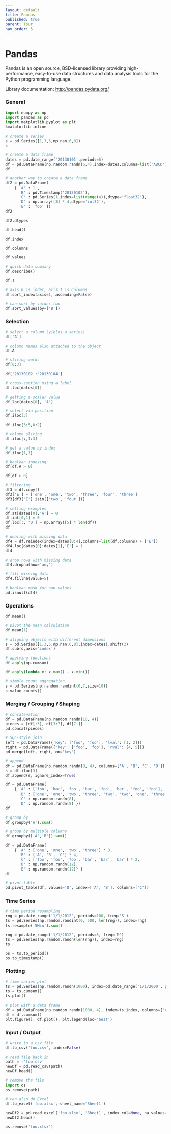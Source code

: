```yaml
---
layout: default
title: Pandas
published: true
parent: Tour
nav_order: 5
---
```


# Pandas

Pandas is an open source, BSD-licensed library providing high-performance, easy-to-use data structures and data analysis tools for the Python programming language.

Library documentation: <a>http://pandas.pydata.org/</a>

### General


```python
import numpy as np
import pandas as pd
import matplotlib.pyplot as plt
%matplotlib inline
```


```python
# create a series
s = pd.Series([1,3,5,np.nan,6,8])
s
```


```python
# create a data frame
dates = pd.date_range('20130101',periods=6)
df = pd.DataFrame(np.random.randn(6,4),index=dates,columns=list('ABCD'))
df
```


```python
# another way to create a data frame
df2 = pd.DataFrame(
    { 'A' : 1.,
      'B' : pd.Timestamp('20130102'),
      'C' : pd.Series(1,index=list(range(4)),dtype='float32'),
      'D' : np.array([3] * 4,dtype='int32'),
      'E' : 'foo' })
df2
```


```python
df2.dtypes
```


```python
df.head()
```


```python
df.index
```


```python
df.columns
```


```python
df.values
```


```python
# quick data summary
df.describe()
```


```python
df.T
```


```python
# axis 0 is index, axis 1 is columns
df.sort_index(axis=1, ascending=False)
```


```python
# can sort by values too
df.sort_values(by=['B'])
```

### Selection


```python
# select a column (yields a series)
df['A']
```


```python
# column names also attached to the object
df.A
```


```python
# slicing works
df[0:3]
```


```python
df['20130102':'20130104']
```


```python
# cross-section using a label
df.loc[dates[0]]
```


```python
# getting a scalar value
df.loc[dates[0], 'A']
```


```python
# select via position
df.iloc[3]
```


```python
df.iloc[3:5,0:2]
```


```python
# column slicing
df.iloc[:,1:3]
```


```python
# get a value by index
df.iloc[1,1]
```


```python
# boolean indexing
df[df.A > 0]
```


```python
df[df > 0]
```


```python
# filtering
df3 = df.copy()
df3['E'] = ['one', 'one', 'two', 'three', 'four', 'three']
df3[df3['E'].isin(['two', 'four'])]
```


```python
# setting examples
df.at[dates[0],'A'] = 0
df.iat[0,1] = 0
df.loc[:, 'D'] = np.array([5] * len(df))
df
```


```python
# dealing with missing data
df4 = df.reindex(index=dates[0:4],columns=list(df.columns) + ['E'])
df4.loc[dates[0]:dates[1],'E'] = 1
df4
```


```python
# drop rows with missing data
df4.dropna(how='any')
```


```python
# fill missing data
df4.fillna(value=5)
```


```python
# boolean mask for nan values
pd.isnull(df4)
```

### Operations


```python
df.mean()
```


```python
# pivot the mean calculation
df.mean(1)
```


```python
# aligning objects with different dimensions
s = pd.Series([1,3,5,np.nan,6,8],index=dates).shift(2)
df.sub(s,axis='index')
```


```python
# applying functions
df.apply(np.cumsum)
```


```python
df.apply(lambda x: x.max() - x.min())
```


```python
# simple count aggregation
s = pd.Series(np.random.randint(0,7,size=10))
s.value_counts()
```

### Merging / Grouping / Shaping


```python
# concatenation
df = pd.DataFrame(np.random.randn(10, 4))
pieces = [df[:3], df[3:7], df[7:]]
pd.concat(pieces)
```


```python
# SQL-style join
left = pd.DataFrame({'key': ['foo', 'foo'], 'lval': [1, 2]})
right = pd.DataFrame({'key': ['foo', 'foo'], 'rval': [4, 5]})
pd.merge(left, right, on='key')
```


```python
# append
df = pd.DataFrame(np.random.randn(8, 4), columns=['A', 'B', 'C', 'D'])
s = df.iloc[3]
df.append(s, ignore_index=True)
```


```python
df = pd.DataFrame(
    { 'A' : ['foo', 'bar', 'foo', 'bar', 'foo', 'bar', 'foo', 'foo'],
      'B' : ['one', 'one', 'two', 'three', 'two', 'two', 'one', 'three'],
      'C' : np.random.randn(8),
      'D' : np.random.randn(8) })
df
```


```python
# group by
df.groupby('A').sum()
```


```python
# group by multiple columns
df.groupby(['A','B']).sum()
```


```python
df = pd.DataFrame(
    { 'A' : ['one', 'one', 'two', 'three'] * 3,
      'B' : ['A', 'B', 'C'] * 4,
      'C' : ['foo', 'foo', 'foo', 'bar', 'bar', 'bar'] * 2,
      'D' : np.random.randn(12),
      'E' : np.random.randn(12)} )
df
```


```python
# pivot table
pd.pivot_table(df, values='D', index=['A', 'B'], columns=['C'])
```

### Time Series


```python
# time period resampling
rng = pd.date_range('1/1/2012', periods=100, freq='S')
ts = pd.Series(np.random.randint(0, 500, len(rng)), index=rng)
ts.resample('5Min').sum()
```


```python
rng = pd.date_range('1/1/2012', periods=5, freq='M')
ts = pd.Series(np.random.randn(len(rng)), index=rng)
ts
```


```python
ps = ts.to_period()
ps.to_timestamp()
```

### Plotting


```python
# time series plot
ts = pd.Series(np.random.randn(1000), index=pd.date_range('1/1/2000', periods=1000))
ts = ts.cumsum()
ts.plot()
```


```python
# plot with a data frame
df = pd.DataFrame(np.random.randn(1000, 4), index=ts.index, columns=['A', 'B', 'C', 'D'])
df = df.cumsum()
plt.figure(); df.plot(); plt.legend(loc='best')
```

### Input / Output


```python
# write to a csv file
df.to_csv('foo.csv', index=False)
```


```python
# read file back in
path = r'foo.csv'
newDf = pd.read_csv(path)
newDf.head()
```


```python
# remove the file
import os
os.remove(path)
```


```python
# can also do Excel
df.to_excel('foo.xlsx', sheet_name='Sheet1')
```


```python
newDf2 = pd.read_excel('foo.xlsx', 'Sheet1', index_col=None, na_values=['NA'])
newDf2.head()
```


```python
os.remove('foo.xlsx')
```


```python

```
